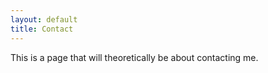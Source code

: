 ```yaml
---
layout: default
title: Contact
---
```


This is a page that will theoretically be about contacting me.
